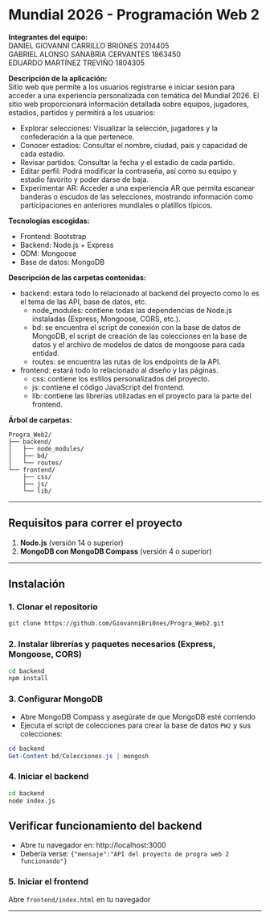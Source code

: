 # Mundial 2026 - Programación Web 2

**Integrantes del equipo:**  
DANIEL GIOVANNI CARRILLO BRIONES 2014405  
GABRIEL ALONSO SANABRIA CERVANTES 1863450  
EDUARDO MARTÍNEZ TREVIÑO 1804305  

**Descripción de la aplicación:**  
Sitio web que permite a los usuarios registrarse e iniciar sesión para acceder a una experiencia personalizada con temática del Mundial 2026. El sitio web proporcionará información detallada sobre equipos, jugadores, estadios, partidos y permitirá a los usuarios: 
- Explorar selecciones: Visualizar la selección, jugadores y la confederación a la que pertenece.
- Conocer estadios: Consultar el nombre, ciudad, país y capacidad de cada estadio.
- Revisar partidos: Consultar la fecha y el estadio de cada partido.
- Editar perfil: Podrá modificar la contraseña, así como su equipo y estadio favorito y poder darse de baja.
- Experimentar AR: Acceder a una experiencia AR que permita escanear banderas o escudos de las selecciones, mostrando información como participaciones en anteriores mundiales o platillos típicos.

**Tecnologías escogidas:**  
- Frontend: Bootstrap
- Backend: Node.js + Express
- ODM: Mongoose
- Base de datos: MongoDB

**Descripción de las carpetas contenidas:**
- backend: estará todo lo relacionado al backend del proyecto como lo es el tema de las API, base de datos, etc.
  - node_modules: contiene todas las dependencias de Node.js instaladas (Express, Mongoose, CORS, etc.).
  - bd: se encuentra el script de conexión con la base de datos de MongoDB, el script de creación de las colecciones en la base de datos y el archivo de modelos de datos de mongoose para cada entidad.
  - routes: se encuentra las rutas de los endpoints de la API.
- frontend: estará todo lo relacionado al diseño y las páginas.
  - css: contiene los estilos personalizados del proyecto.
  - js: contiene el código JavaScript del frontend.
  - lib: contiene las librerías utilizadas en el proyecto para la parte del frontend.

**Árbol de carpetas:**
```
Progra_Web2/
├── backend/
│   ├── node_modules/
│   ├── bd/
│   └── routes/
└── frontend/
    ├── css/
    ├── js/
    └── lib/
```

---

## Requisitos para correr el proyecto

1. **Node.js** (versión 14 o superior)
2. **MongoDB con MongoDB Compass** (versión 4 o superior)

---

## Instalación

### 1. Clonar el repositorio
```bash
git clone https://github.com/GiovanniBri0nes/Progra_Web2.git
```

### 2. Instalar librerías y paquetes necesarios (Express, Mongoose, CORS)
```bash
cd backend
npm install
```

### 3. Configurar MongoDB
- Abre MongoDB Compass y asegúrate de que MongoDB esté corriendo
- Ejecuta el script de colecciones para crear la base de datos `PW2` y sus colecciones:
```powershell
cd backend
Get-Content bd/Colecciones.js | mongosh
```

### 4. Iniciar el backend
```bash
cd backend
node index.js
```

## Verificar funcionamiento del backend
- Abre tu navegador en: http://localhost:3000
- Debería verse: `{"mensaje":"API del proyecto de progra web 2 funcionando"}`

### 5. Iniciar el frontend
Abre `frontend/index.html` en tu navegador

---
